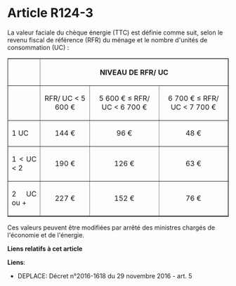 # Article R124-3

La  valeur faciale du chèque énergie (TTC) est définie comme suit, selon le  revenu fiscal de référence (RFR) du ménage et le
nombre d'unités de  consommation (UC) : 

<table border="1">
      <tbody>
        <tr>
          <th>

</th>
          <th colspan="3">

NIVEAU DE RFR/ UC 

</th>
        </tr>
        <tr>
          <td align="left">

</td>
          <td align="center">

RFR/ UC < 5 600 € 

</td>
          <td align="center">

5 600 € ≤ RFR/ UC < 6 700 € 

</td>
          <td align="center">

6 700 € ≤ RFR/ UC < 7 700 € 

</td>
        </tr>
        <tr>
          <td align="justify">

1 UC 

</td>
          <td align="center">

144 € 

</td>
          <td align="center">

96 € 

</td>
          <td align="center">

48 € 

</td>
        </tr>
        <tr>
          <td align="justify">

1 < UC < 2 

</td>
          <td align="center">

190 € 

</td>
          <td align="center">

126 € 

</td>
          <td align="center">

63 € 

</td>
        </tr>
        <tr>
          <td align="justify">

2 UC ou + 

</td>
          <td align="center">

227 € 

</td>
          <td align="center">

152 € 

</td>
          <td align="center">

76 € 

</td>
        </tr>
      </tbody>
    </table>

Ces valeurs peuvent être modifiées par arrêté des ministres chargés de l'économie et de l'énergie.

**Liens relatifs à cet article**

**Liens**:

  - DEPLACE: Décret n°2016-1618 du 29 novembre 2016 - art. 5
